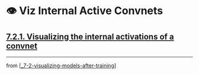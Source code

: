# 👁 Viz Internal Active Convnets

## [**7.2.1.** Visualizing the internal activations of a convnet](https://livebook.manning.com/book/deep-learning-with-javascript/chapter-7/96)

---
from [[_7-2-visualizing-models-after-training]]

[//begin]: # "Autogenerated link references for markdown compatibility"
[_7-2-visualizing-models-after-training]: _7-2-visualizing-models-after-training.md "👁 Viz Models After Training"
[//end]: # "Autogenerated link references"
